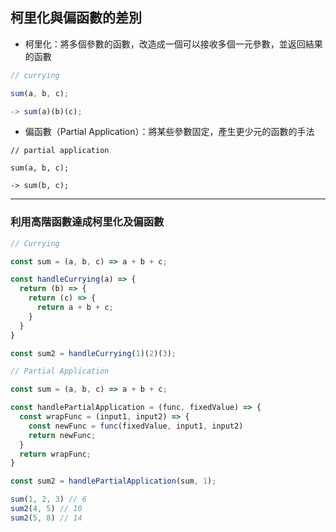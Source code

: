 ## 柯里化與偏函數的差別

* 柯里化：將多個參數的函數，改造成一個可以接收多個一元參數，並返回結果的函數

```js
// currying

sum(a, b, c);

-> sum(a)(b)(c);
```

* 偏函數（Partial Application）：將某些參數固定，產生更少元的函數的手法

```
// partial application

sum(a, b, c);

-> sum(b, c);
```

***



### 利用高階函數達成柯里化及偏函數

```js
// Currying

const sum = (a, b, c) => a + b + c;

const handleCurrying(a) => {
  return (b) => {
    return (c) => {
      return a + b + c;
    }
  }
}

const sum2 = handleCurrying(1)(2)(3);
```

```js
// Partial Application

const sum = (a, b, c) => a + b + c;

const handlePartialApplication = (func, fixedValue) => {
  const wrapFunc = (input1, input2) => {
    const newFunc = func(fixedValue, input1, input2)
    return newFunc;
  }
  return wrapFunc;
}

const sum2 = handlePartialApplication(sum, 1);

sum(1, 2, 3) // 6
sum2(4, 5) // 10
sum2(5, 8) // 14
```

